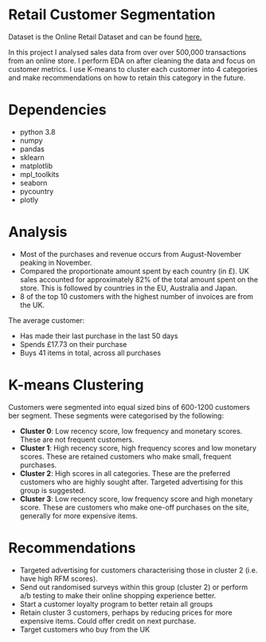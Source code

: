 # Retail Customer Segmentation

Dataset is the Online Retail Dataset and can be found [here.](https://archive.ics.uci.edu/ml/datasets/Online%20Retail)

In this project I analysed sales data from over over 500,000 transactions from an online store. I perform EDA on after cleaning the data and focus on customer metrics. I use K-means to cluster each customer into 4 categories and make recommendations on how to retain this category in the future.

# Dependencies

* python 3.8
* numpy
* pandas
* sklearn
* matplotlib
* mpl_toolkits
* seaborn
* pycountry
* plotly

# Analysis

* Most of the purchases and revenue occurs from August-November peaking in November.
* Compared the proportionate amount spent by each country (in £). UK sales accounted for approximately 82% of the total amount spent on the store. This is followed by countries in the EU, Australia and Japan.
* 8 of the top 10 customers with the highest number of invoices are from the UK. 

The average customer:
  * Has made their last purchase in the last 50 days
  * Spends £17.73 on their purchase
  * Buys 41 items in total, across all purchases

# K-means Clustering

Customers were segmented into equal sized bins of 600-1200 customers ber segment. These segments were categorised by the following:

  * **Cluster 0**: Low recency score, low frequency and monetary scores. These are not frequent customers. 
  * **Cluster 1**: High recency score, high frequency scores and low monetary scores. These are retained customers who make small, frequent purchases. 
  * **Cluster 2**: High scores in all categories. These are the preferred customers who are highly sought after. Targeted advertising for this group is suggested.
  * **Cluster 3**: Low recency score, low frequency score and high monetary score. These are customers who make one-off purchases on the site, generally for more expensive items.

# Recommendations

* Targeted advertising for customers characterising those in cluster 2 (i.e. have high RFM scores). 
* Send out randomised surveys within this group (cluster 2) or perform a/b testing to make their online shopping experience better.
* Start a customer loyalty program to better retain all groups
* Retain cluster 3 customers, perhaps by reducing prices for more expensive items. Could offer credit on next purchase.
* Target customers who buy from the UK
